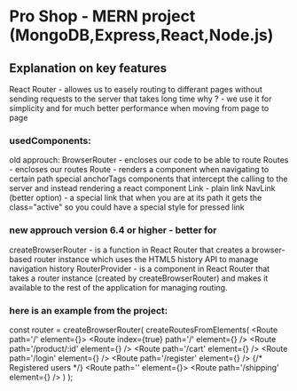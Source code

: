 # Pro Shop - MERN project (MongoDB,Express,React,Node.js)

## Explanation on key features
React Router - allowes us to easely routing to differant pages without sending requests to the server that takes long time
why ? - we use it for simplicity and for much better performance when moving from page to page

### usedComponents:
old approuch:
BrowserRouter - encloses our code to be able to route
Routes - encloses our routes
Route  - renders a component when navigating to certain path
special anchorTags components that intercept the calling to the server and instead rendering a react component
Link                    -  plain link
NavLink (better option) -  a special link that when you are at its path it gets the class="active" so you could have a special style for pressed link

### new approuch version 6.4 or higher - better for
createBrowserRouter -  is a function in React Router that creates a browser-based router instance which uses the HTML5 history API to manage navigation history
RouterProvider -  is a component in React Router that takes a router instance (created by createBrowserRouter) and makes it available to the rest of the application for managing routing.

### here is an example from the project: 
const router = createBrowserRouter(
  createRoutesFromElements(
    <Route path='/' element={<App />}>
      <Route index={true} path='/' element={<HomeScreen />} />
      <Route path='/product/:id' element={<ProductScreen />} />
      <Route path='/cart' element={<CartScreen />} />
      <Route path='/login' element={<LoginScreen />} />
      <Route path='/register' element={<RegisterScreen />} />
      {/* Registered users */}
      <Route path='' element={<PrivateRoute />}>
        <Route path='/shipping' element={<ShippingScreen />} />
      </Route>
    </Route>
  )
);